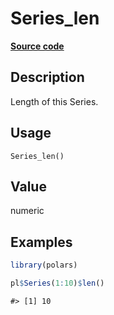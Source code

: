 

# Series_len

[**Source code**](https://github.com/pola-rs/r-polars/tree/1fd6c01b862685c50e295d9b2ef690a69c3a7963/R/after-wrappers.R#L20)

## Description

Length of this Series.

## Usage

<pre><code class='language-R'>Series_len()
</code></pre>

## Value

numeric

## Examples

``` r
library(polars)

pl$Series(1:10)$len()
```

    #> [1] 10
